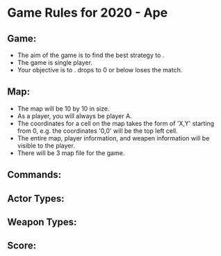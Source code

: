 # Game Rules for 2020 - Ape

## Game:
- The aim of the game is to find the best strategy to .
- The game is single player.
- Your objective is to . drops to 0 or below loses the match.

## Map:
- The map will be 10 by 10 in size.
- As a player, you will always be player A.
- The coordinates for a cell on the map takes the form of 'X,Y' starting from 0, e.g. the coordinates '0,0' will be the top left cell.
- The entire map, player information, and weapen information will be visible to the player.
- There will be 3 map file for the game.

## Commands:

## Actor Types:

## Weapon Types:

## Score:
